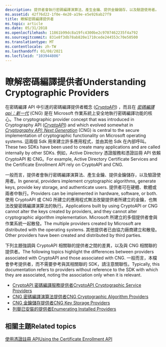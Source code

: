 ```yaml
---
description: 提供者會執行密碼編譯演算法、產生金鑰、提供金鑰儲存，以及驗證使用者。 提供者可在硬體、軟體或兩者中執行。
ms.assetid: 42f76d22-1f0e-4e20-a19e-e5e926ab27f9
title: 瞭解密碼編譯提供者
ms.topic: article
ms.date: 05/31/2018
ms.openlocfilehash: 11861b99dc8a19fc4300be2c9707462235f4a792
ms.sourcegitcommit: 831e8f3db78ab820e1710cede244553c70e50500
ms.translationtype: MT
ms.contentlocale: zh-TW
ms.lasthandoff: 01/08/2021
ms.locfileid: "103944806"
---
```

# <a name="understanding-cryptographic-providers"></a><span data-ttu-id="00c65-104">瞭解密碼編譯提供者</span><span class="sxs-lookup"><span data-stu-id="00c65-104">Understanding Cryptographic Providers</span></span>

<span data-ttu-id="00c65-105">在密碼編譯 API 中引進的密碼編譯提供者概念 ([*CryptoAPI*](/windows/desktop/SecGloss/c-gly)) ，而且在 [*密碼編譯 api：新一代*](/windows/desktop/SecGloss/c-gly) (CNG) 是在 Microsoft 作業系統上安全地執行密碼編譯功能的核心。</span><span class="sxs-lookup"><span data-stu-id="00c65-105">The cryptographic provider concept that was introduced in Cryptography API ([*CryptoAPI*](/windows/desktop/SecGloss/c-gly)) and which evolved somewhat in [*Cryptography API: Next Generation*](/windows/desktop/SecGloss/c-gly) (CNG) is central to the secure implementation of cryptographic functionality on Microsoft operating systems.</span></span> <span data-ttu-id="00c65-106">這兩個 Sdk 用來建立許多應用程式，並由其他 Sdk 在內部呼叫。</span><span class="sxs-lookup"><span data-stu-id="00c65-106">These two SDKs have been used to create many applications and are called internally by other SDKs.</span></span> <span data-ttu-id="00c65-107">例如，Active Directory 憑證服務和憑證註冊 API 依賴 CryptoAPI 和 CNG。</span><span class="sxs-lookup"><span data-stu-id="00c65-107">For example, Active Directory Certificate Services and the Certificate Enrollment API rely on CryptoAPI and CNG.</span></span>

<span data-ttu-id="00c65-108">一般而言，提供者會執行密碼編譯演算法、產生金鑰、提供金鑰儲存，以及驗證使用者。</span><span class="sxs-lookup"><span data-stu-id="00c65-108">In general, providers implement cryptographic algorithms, generate keys, provide key storage, and authenticate users.</span></span> <span data-ttu-id="00c65-109">提供者可在硬體、軟體或兩者中執行。</span><span class="sxs-lookup"><span data-stu-id="00c65-109">Providers can be implemented in hardware, software, or both.</span></span> <span data-ttu-id="00c65-110">使用 CryptoAPI 或 CNG 所建立的應用程式無法改變提供者所建立的金鑰，也無法改變密碼編譯演算法的執行。</span><span class="sxs-lookup"><span data-stu-id="00c65-110">Applications built by using CryptoAPI or CNG cannot alter the keys created by providers, and they cannot alter cryptographic algorithm implementation.</span></span> <span data-ttu-id="00c65-111">Microsoft 所建立的多個提供者會與作業系統一起散發。</span><span class="sxs-lookup"><span data-stu-id="00c65-111">The multiple providers created by Microsoft are distributed with the operating systems.</span></span> <span data-ttu-id="00c65-112">其他提供者已由協力廠商建立和散發。</span><span class="sxs-lookup"><span data-stu-id="00c65-112">Other providers have been created and distributed by third parties.</span></span>

<span data-ttu-id="00c65-113">下列主題強調與 CryptoAPI 相關聯的提供者之間的差異，以及與 CNG 相關聯的提供者。</span><span class="sxs-lookup"><span data-stu-id="00c65-113">The following topics highlight the differences between providers associated with CryptoAPI and those associated with CNG.</span></span> <span data-ttu-id="00c65-114">一般而言，本檔會參考提供者，而不需要參考與其相關聯的 SDK，請注意關聯性。</span><span class="sxs-lookup"><span data-stu-id="00c65-114">Typically, this documentation refers to providers without reference to the SDK with which they are associated, noting the association only when it is relevant.</span></span>

-   [<span data-ttu-id="00c65-115">CryptoAPI 密碼編譯服務提供者</span><span class="sxs-lookup"><span data-stu-id="00c65-115">CryptoAPI Cryptographic Service Providers</span></span>](cryptoapi-cryptographic-service-providers.md)
-   [<span data-ttu-id="00c65-116">CNG 密碼編譯演算法提供者</span><span class="sxs-lookup"><span data-stu-id="00c65-116">CNG Cryptographic Algorithm Providers</span></span>](cng-cryptographic-algorithm-providers.md)
-   [<span data-ttu-id="00c65-117">CNG 金鑰儲存提供者</span><span class="sxs-lookup"><span data-stu-id="00c65-117">CNG Key Storage Providers</span></span>](cng-key-storage-providers.md)
-   [<span data-ttu-id="00c65-118">列舉已安裝的提供者</span><span class="sxs-lookup"><span data-stu-id="00c65-118">Enumerating Installed Providers</span></span>](enumerating-installed-providers.md)

## <a name="related-topics"></a><span data-ttu-id="00c65-119">相關主題</span><span class="sxs-lookup"><span data-stu-id="00c65-119">Related topics</span></span>

<dl> <dt>

[<span data-ttu-id="00c65-120">使用憑證註冊 API</span><span class="sxs-lookup"><span data-stu-id="00c65-120">Using the Certificate Enrollment API</span></span>](about-the-certificate-enrollment-api.md)
</dt> </dl>

 

 
